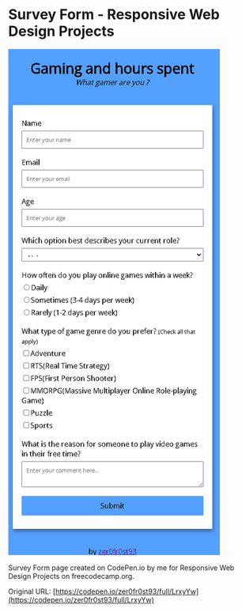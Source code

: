 # Survey Form - Responsive Web Design Projects

![](Preview.png)

Survey Form page created on CodePen.io by me for Responsive Web Design Projects on freecodecamp.org.

Original URL: [https://codepen.io/zer0fr0st93/full/LrxyYw](https://codepen.io/zer0fr0st93/full/LrxyYw)


